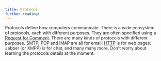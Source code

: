 ```yaml
---
title: Protocol
further-reading:
---
```



Protocols define how computers communicate. There is a wide ecosystem of
protocols, each with different purposes. They are often specified using a
[Request for Comment](/rfc-request-for-comment). There are many kinds of
protocols with different purposes. SMTP, POP and IMAP are all for email;
[HTTP](/http-hypertext-transfer-protocol) is for web pages; Jabber (or XMPP) is
for chat, and many many more. Don't worry about learning the protocols details
at the moment.

